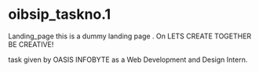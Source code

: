 # oibsip_taskno.1
Landing_page
this is a dummy landing page .
On 
LETS CREATE TOGETHER
BE CREATIVE!




task given by OASIS INFOBYTE as a Web Development and Design Intern.
